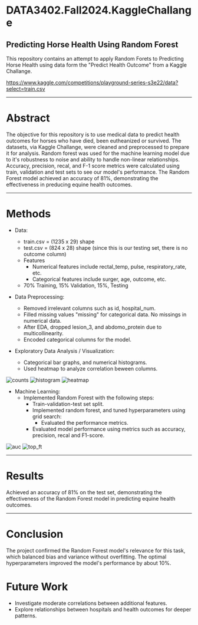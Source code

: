 # DATA3402.Fall2024.KaggleChallange

## Predicting Horse Health Using Random Forest
This repository contains an attempt to apply Random Forets to Predicting Horse Health using data form the "Predict Health Outcome" from a Kaggle Challange.

https://www.kaggle.com/competitions/playground-series-s3e22/data?select=train.csv

------------------------------------------------------------------------
# Abstract
The objective for this repository is to use medical data to predict health outcomes for horses who have died, been eutheanized or survived. The datasets, via Kaggle Challange, were cleaned and preprocessed to prepare it for analysis. Random forest was used for the machine learning model due to it's robustness to noise and ability to handle non-linear relationships. Accuracy, precision, recal, and F-1 score metrics were calculated using train, validation and test sets to see our model's performance. The Random Forest model achieved an accuracy of 81%, demonstrating the effectiveness in preducing equine health outcomes. 

-------------------------------------------------------------------------------------------------------------------
# Methods

- Data:
    - train.csv = (1235 x 29) shape
    - test.csv = (824 x 28) shape (since this is our testing set, there is no outcome column)
    - Features
        - Numerical features include rectal_temp, pulse, respiratory_rate, etc.
        - Categorical features include surger, age, outcome, etc.
    - 70% Training, 15% Validation, 15%, Testing

- Data Preprocessing:
    - Removed irrelevant columns such as id, hospital_num.
    - Filled missing values "missing" for categorical data. No missings in numerical data.
    - After EDA, dropped lesion_3, and abdomo_protein due to multicollinearity.
    - Encoded categorical columns for the model.

  
- Exploratory Data Analysis / Visualization:
    - Categorical bar graphs, and numerical histograms.
    - Used heatmap to analyze correlation beween columns.
      
![counts](images/categorical_bar_plots.png)
![histogram](images/num_hist.png)
![heatmap](images/heatmap.png)

- Machine Learning:
  - Implemented Random Forest with the following steps: 
      - Train-validation-test set split.
      - Implemented random forest, and tuned hyperparameters using grid search:
          - Evaluated the performance metrics.
      - Evaluated model performance using metrics such as accuracy, precision, recal and F1-score.

![auc](images/auc.png)
![top_ft](images/top_ft.png)

 
-----------------------------------------------------------------------------------------------------------------------
# Results
Achieved an accuracy of 81% on the test set, demonstrating the effectiveness of the Random Forest model in predicting equine health outcomes. 

---------------------------------------------------------------------------------------------------------------------

# Conclusion
The project confirmed the Random Forest model's relevance for this task, which balanced bias and variance without overfitting. The optimal hyperparameters improved the model's performance by about 10%.

# Future Work
- Investigate moderate correlations between additional features.
- Explore relationships between hospitals and health outcomes for deeper patterns.



